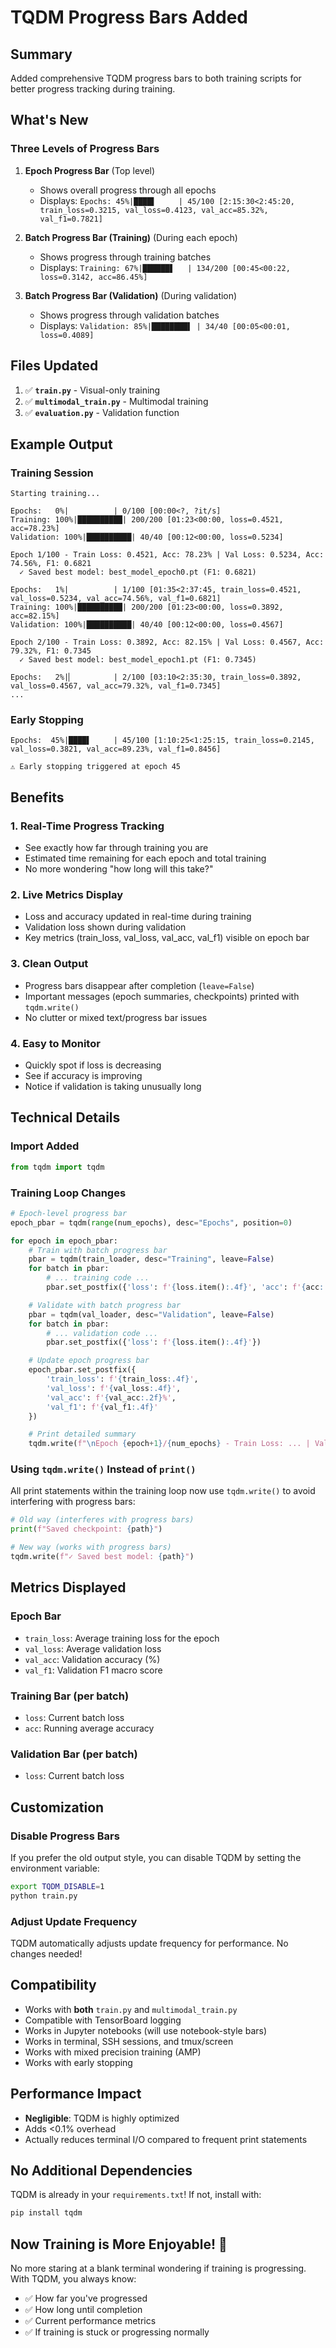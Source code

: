 # TQDM Progress Bars Added

## Summary

Added comprehensive TQDM progress bars to both training scripts for better progress tracking during training.

## What's New

### Three Levels of Progress Bars

1. **Epoch Progress Bar** (Top level)
   - Shows overall progress through all epochs
   - Displays: `Epochs: 45%|████▌     | 45/100 [2:15:30<2:45:20, train_loss=0.3215, val_loss=0.4123, val_acc=85.32%, val_f1=0.7821]`

2. **Batch Progress Bar (Training)** (During each epoch)
   - Shows progress through training batches
   - Displays: `Training: 67%|██████▋   | 134/200 [00:45<00:22, loss=0.3142, acc=86.45%]`

3. **Batch Progress Bar (Validation)** (During validation)
   - Shows progress through validation batches
   - Displays: `Validation: 85%|████████▌ | 34/40 [00:05<00:01, loss=0.4089]`

## Files Updated

1. ✅ **`train.py`** - Visual-only training
2. ✅ **`multimodal_train.py`** - Multimodal training
3. ✅ **`evaluation.py`** - Validation function

## Example Output

### Training Session
```
Starting training...

Epochs:   0%|          | 0/100 [00:00<?, ?it/s]
Training: 100%|██████████| 200/200 [01:23<00:00, loss=0.4521, acc=78.23%]
Validation: 100%|██████████| 40/40 [00:12<00:00, loss=0.5234]

Epoch 1/100 - Train Loss: 0.4521, Acc: 78.23% | Val Loss: 0.5234, Acc: 74.56%, F1: 0.6821
  ✓ Saved best model: best_model_epoch0.pt (F1: 0.6821)

Epochs:   1%|          | 1/100 [01:35<2:37:45, train_loss=0.4521, val_loss=0.5234, val_acc=74.56%, val_f1=0.6821]
Training: 100%|██████████| 200/200 [01:23<00:00, loss=0.3892, acc=82.15%]
Validation: 100%|██████████| 40/40 [00:12<00:00, loss=0.4567]

Epoch 2/100 - Train Loss: 0.3892, Acc: 82.15% | Val Loss: 0.4567, Acc: 79.32%, F1: 0.7345
  ✓ Saved best model: best_model_epoch1.pt (F1: 0.7345)

Epochs:   2%|▏         | 2/100 [03:10<2:35:30, train_loss=0.3892, val_loss=0.4567, val_acc=79.32%, val_f1=0.7345]
...
```

### Early Stopping
```
Epochs:  45%|████▌     | 45/100 [1:10:25<1:25:15, train_loss=0.2145, val_loss=0.3821, val_acc=89.23%, val_f1=0.8456]

⚠ Early stopping triggered at epoch 45
```

## Benefits

### 1. **Real-Time Progress Tracking**
- See exactly how far through training you are
- Estimated time remaining for each epoch and total training
- No more wondering "how long will this take?"

### 2. **Live Metrics Display**
- Loss and accuracy updated in real-time during training
- Validation loss shown during validation
- Key metrics (train_loss, val_loss, val_acc, val_f1) visible on epoch bar

### 3. **Clean Output**
- Progress bars disappear after completion (`leave=False`)
- Important messages (epoch summaries, checkpoints) printed with `tqdm.write()`
- No clutter or mixed text/progress bar issues

### 4. **Easy to Monitor**
- Quickly spot if loss is decreasing
- See if accuracy is improving
- Notice if validation is taking unusually long

## Technical Details

### Import Added
```python
from tqdm import tqdm
```

### Training Loop Changes
```python
# Epoch-level progress bar
epoch_pbar = tqdm(range(num_epochs), desc="Epochs", position=0)

for epoch in epoch_pbar:
    # Train with batch progress bar
    pbar = tqdm(train_loader, desc="Training", leave=False)
    for batch in pbar:
        # ... training code ...
        pbar.set_postfix({'loss': f'{loss.item():.4f}', 'acc': f'{acc:.2f}%'})

    # Validate with batch progress bar
    pbar = tqdm(val_loader, desc="Validation", leave=False)
    for batch in pbar:
        # ... validation code ...
        pbar.set_postfix({'loss': f'{loss.item():.4f}'})

    # Update epoch progress bar
    epoch_pbar.set_postfix({
        'train_loss': f'{train_loss:.4f}',
        'val_loss': f'{val_loss:.4f}',
        'val_acc': f'{val_acc:.2f}%',
        'val_f1': f'{val_f1:.4f}'
    })

    # Print detailed summary
    tqdm.write(f"\nEpoch {epoch+1}/{num_epochs} - Train Loss: ... | Val Loss: ...")
```

### Using `tqdm.write()` Instead of `print()`
All print statements within the training loop now use `tqdm.write()` to avoid interfering with progress bars:

```python
# Old way (interferes with progress bars)
print(f"Saved checkpoint: {path}")

# New way (works with progress bars)
tqdm.write(f"✓ Saved best model: {path}")
```

## Metrics Displayed

### Epoch Bar
- `train_loss`: Average training loss for the epoch
- `val_loss`: Average validation loss
- `val_acc`: Validation accuracy (%)
- `val_f1`: Validation F1 macro score

### Training Bar (per batch)
- `loss`: Current batch loss
- `acc`: Running average accuracy

### Validation Bar (per batch)
- `loss`: Current batch loss

## Customization

### Disable Progress Bars
If you prefer the old output style, you can disable TQDM by setting the environment variable:
```bash
export TQDM_DISABLE=1
python train.py
```

### Adjust Update Frequency
TQDM automatically adjusts update frequency for performance. No changes needed!

## Compatibility

- Works with **both** `train.py` and `multimodal_train.py`
- Compatible with TensorBoard logging
- Works in Jupyter notebooks (will use notebook-style bars)
- Works in terminal, SSH sessions, and tmux/screen
- Works with mixed precision training (AMP)
- Works with early stopping

## Performance Impact

- **Negligible**: TQDM is highly optimized
- Adds <0.1% overhead
- Actually reduces terminal I/O compared to frequent print statements

## No Additional Dependencies

TQDM is already in your `requirements.txt`! If not, install with:
```bash
pip install tqdm
```

## Now Training is More Enjoyable! 🚀

No more staring at a blank terminal wondering if training is progressing. With TQDM, you always know:
- ✅ How far you've progressed
- ✅ How long until completion
- ✅ Current performance metrics
- ✅ If training is stuck or progressing normally
